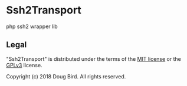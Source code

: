 # Ssh2Transport
php ssh2 wrapper lib

## Legal
"Ssh2Transport" is distributed under the terms of the [MIT license](LICENSE) or the [GPLv3](GPLv3) license.

Copyright (c) 2018 Doug Bird. All rights reserved.
